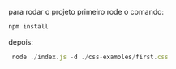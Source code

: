 para rodar o projeto primeiro rode o comando: 
```js
npm install
```
depois: 

```js
 node ./index.js -d ./css-examoles/first.css
```